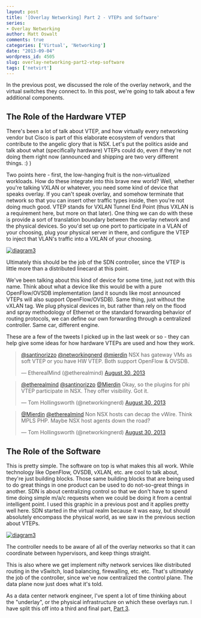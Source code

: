 ```yaml
---
layout: post
title: '[Overlay Networking] Part 2 - VTEPs and Software'
series:
- Overlay Networking
author: Matt Oswalt
comments: true
categories: ['Virtual', 'Networking']
date: "2013-09-04"
wordpress_id: 4505
slug: overlay-networking-part2-vtep-software
tags: ['netvirt']
---
```



In the previous post, we discussed the role of the overlay network, and the virtual switches they connect to. In this post, we're going to talk about a few additional components.

## The Role of the Hardware VTEP

There's been a lot of talk about VTEP, and how virtually every networking vendor but Cisco is part of this elaborate ecosystem of vendors that contribute to the angelic glory that is NSX. Let's put the politics aside and talk about what (specifically hardware) VTEPs could do, even if they're not doing them right now (announced and shipping are two very different things. :) )

Two points here - first, the low-hanging fruit is the non-virtualized workloads. How do these integrate into this brave new world? Well, whether you're talking VXLAN or whatever, you need some kind of device that speaks overlay. If you can't speak overlay, and somehow terminate that network so that you can insert other traffic types inside, then you're not doing much good. VTEP stands for VXLAN Tunnel End Point (thus VXLAN is a requirement here, but more on that later). One thing we can do with these is provide a sort of translation boundary between the overlay network and the physical devices. So you'd set up one port to participate in a VLAN of your choosing, plug your physical server in there, and configure the VTEP to inject that VLAN's traffic into a VXLAN of your choosing.

[![diagram3](/assets/2013/09/diagram3.png)](/assets/2013/09/diagram3.png)

Ultimately this should be the job of the SDN controller, since the VTEP is little more than a distributed linecard at this point.

We've been talking about this kind of device for some time, just not with this name. Think about what a device like this would be with a pure OpenFlow/OVSDB implementation (and it sounds like most announced VTEPs will also support OpenFlow/OVSDB). Same thing, just without the vXLAN tag. We plug physical devices in, but rather than rely on the flood and spray methodology of Ethernet or the standard forwarding behavior of routing protocols, we can define our own forwarding through a centralized controller. Same car, different engine.

These are a few of the tweets I picked up in the last week or so - they can help give some ideas for how hardware VTEPs are used and how they work.

<blockquote class="twitter-tweet" lang="en"><p lang="en" dir="ltr"><a href="https://twitter.com/santinorizzo">@santinorizzo</a> <a href="https://twitter.com/networkingnerd">@networkingnerd</a> <a href="https://twitter.com/Mierdin">@mierdin</a> NSX has gateway VMs as soft VTEP or you have HW VTEP. Both support OpenFlow &amp; OVSDB.</p>&mdash; EtherealMind (@etherealmind) <a href="https://twitter.com/etherealmind/status/373515083064020992">August 30, 2013</a></blockquote>
<script async src="//platform.twitter.com/widgets.js" charset="utf-8"></script>

<blockquote class="twitter-tweet" lang="en"><p lang="en" dir="ltr"><a href="https://twitter.com/etherealmind">@etherealmind</a> <a href="https://twitter.com/santinorizzo">@santinorizzo</a> <a href="https://twitter.com/Mierdin">@Mierdin</a> Okay, so the plugins for phi VTEP participate in NSX. They offer visibility. Got it.</p>&mdash; Tom Hollingsworth (@networkingnerd) <a href="https://twitter.com/networkingnerd/status/373518863347879936">August 30, 2013</a></blockquote>
<script async src="//platform.twitter.com/widgets.js" charset="utf-8"></script>

<blockquote class="twitter-tweet" lang="en"><p lang="en" dir="ltr"><a href="https://twitter.com/Mierdin">@Mierdin</a> <a href="https://twitter.com/etherealmind">@etherealmind</a> Non NSX hosts can decap the vWire. Think MPLS PHP. Maybe NSX host agents down the road?</p>&mdash; Tom Hollingsworth (@networkingnerd) <a href="https://twitter.com/networkingnerd/status/373507974817280001">August 30, 2013</a></blockquote>
<script async src="//platform.twitter.com/widgets.js" charset="utf-8"></script>

## The Role of the Software

This is pretty simple. The software on top is what makes this all work. While technology like OpenFlow, OVSDB, vXLAN, etc. are cool to talk about, they're just building blocks. Those same building blocks that are being used to do great things in one product can be used to do not-so-great things in another. SDN is about centralizing control so that we don't have to spend time doing simple m/a/c requests when we could be doing it from a central intelligent point. I used this graphic in a previous post and it applies pretty well here. SDN started in the virtual realm because it was easy, but should absolutely encompass the physical world, as we saw in the previous section about VTEPs.

[![diagram3](/assets/2013/08/diagram3.png)](/assets/2013/08/diagram3.png)

The controller needs to be aware of all of the overlay networks so that it can coordinate between hypervisors, and keep things straight.

This is also where we get implement nifty network services like distributed routing in the vSwitch, load balancing, firewalling, etc. etc. That's ultimately the job of the controller, since we've now centralized the control plane. The data plane now just does what it's told.

As a data center network engineer, I've spent a lot of time thinking about the "underlay", or the physical infrastructure on which these overlays run. I have split this off into a third and final part, [Part 3](https://oswalt.dev/2013/09/overlay-networking-part-3-underlay/).